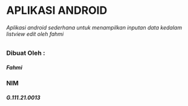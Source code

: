 # APLIKASI ANDROID
###### Aplikasi android sederhana untuk menampilkan inputan data kedalam listview edit oleh fahmi

### Dibuat Oleh :
##### Fahmi
### NIM
##### G.111.21.0013